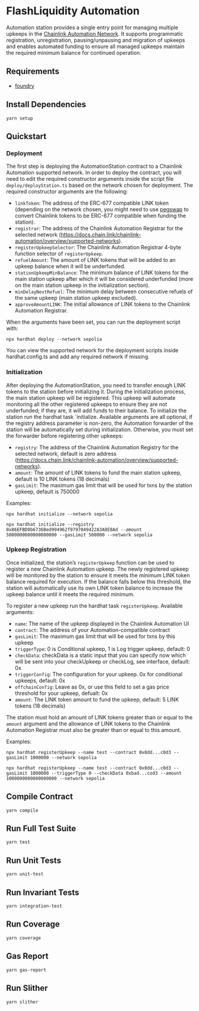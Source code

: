 # FlashLiquidity Automation

Automation station provides a single entry point for managing multiple upkeeps in the [Chainlink Automation Network](https://chain.link/automation).
It supports programmatic registration, unregistration, pausing/unpausing and migration of upkeeps and enables automated funding to ensure all managed upkeeps maintain the required minimum balance for continued operation.


## Requirements

- [foundry](https://book.getfoundry.sh/getting-started/installation)

## Install Dependencies

`yarn setup`

## Quickstart

### Deployment

The first step is deploying the AutomationStation contract to a Chainlink Automation supported network. In order to deploy the contract, you will need to edit the required constructor arguments inside the script file `deploy/deployStation.ts` based on the network chosen for deployment. The required constructor arguments are the following:

- `linkToken`: The address of the ERC-677 compatible LINK token (depending on the network chosen, you might need to use [pegswap](https://pegswap.chain.link/) to convert Chainlink tokens to be ERC-677 compatible when funding the station).
- `registrar`: The address of the Chainlink Automation Registrar for the selected network (https://docs.chain.link/chainlink-automation/overview/supported-networks).
- `registerUpkeepSelector`: The Chainlink Automation Registrar 4-byte function selector of `registerUpkeep`.
- `refuelAmount`: The amount of LINK tokens that will be added to an upkeep balance when it will be underfunded.
- `stationUpkeepMinBalance`: The minimum balance of LINK tokens for the main station upkeep after which it will be considered underfunded (more on the main station upkeep in the initialization section).
- `minDelayNextRefuel`: The minimum delay between consecutive refuels of the same upkeep (main station upkeep excluded).
- `approveAmountLINK`: The initial allowance of LINK tokens to the Chainlink Automation Registrar.

When the arguments have been set, you can run the deployment script with:

```
npx hardhat deploy --network sepolia
```
You can view the supported network for the deployment scripts inside hardhat.config.ts and add any required network if missing.

### Initialization

After deploying the AutomationStation, you need to transfer enough LINK tokens to the station before initializing it. During the initialization process, the main station upkeep will be registered. This upkeep will automate monitoring all the other registered upkeeps to ensure they are not underfunded; if they are, it will add funds to their balance. 
To initialize the station run the hardhat task `initialize.
Available arguments are all optional, if the registry address parameter is non-zero, the Automation forwarder of the station will be automatically set during initialization. Otherwise, you must set the forwarder before registering other upkeeps:

- `registry`: The address of the Chainlink Automation Registry for the selected network, default is zero address (https://docs.chain.link/chainlink-automation/overview/supported-networks).
- `amount`: The amount of LINK tokens to fund the main station upkeep, default is 10 LINK tokens (18 decimals)
- `gasLimit`: The maximum gas limit that will be used for txns by the station upkeep, default is 750000

Examples:

```
npx hardhat initialize --network sepolia
```

```
npx hardhat initialize --registry 0x86EFBD0b6736Bed994962f9797049422A3A8E8Ad --amount 5000000000000000000 --gasLimit 500000 --network sepolia
```

### Upkeep Registration

Once initialized, the station’s `registerUpkeep` function can be used to register a new Chainlink Automation upkeep. The newly registered upkeep will be monitored by the station to ensure it meets the minimum LINK token balance required for execution. If the balance falls below this threshold, the station will automatically use its own LINK token balance to increase the upkeep balance until it meets the required minimum.

To register a new upkeep run the hardhat task `registerUpkeep`.
Available arguments:

- `name`: The name of the upkeep displayed in the Chainlink Automation UI
- `contract`: The address of your Automation-compatible contract
- `gasLimit`: The maximum gas limit that will be used for txns by this upkeep
- `triggerType`: 0 is Conditional upkeep, 1 is Log trigger upkeep, default: 0
- `checkData`: checkData is a static input that you can specify now which will be sent into your checkUpkeep or checkLog, see interface, default: 0x
- `triggerConfig`: The configuration for your upkeep. 0x for conditional upkeeps, default: 0x
- `offchainConfig`: Leave as 0x, or use this field to set a gas price threshold for your upkeep, defualt: 0x
- `amount`: The LINK token amount to fund the upkeep, default: 5 LINK tokens (18 decimals)

The station must hold an amount of LINK tokens greater than or equal to the `amount` argument and the allowance of LINK tokens to the Chainlink Automation Registrar must also be greater than or equal to this amount.

Examples: 

```
npx hardhat registerUpkeep --name test --contract 0x0dd...c0d3 --gasLimit 1000000 --network sepolia
```

```
npx hardhat registerUpkeep --name test --contract 0x0dd...c0d3 --gasLimit 1000000 --triggerType 0 --checkData 0xbad...cod3 --amount 1000000000000000000 --network sepolia
```

## Compile Contract

`yarn compile`

## Run Full Test Suite

`yarn test`

## Run Unit Tests

`yarn unit-test`

## Run Invariant Tests

`yarn integration-test`

## Run Coverage

`yarn coverage`

## Gas Report

`yarn gas-report`

## Run Slither

`yarn slither`

